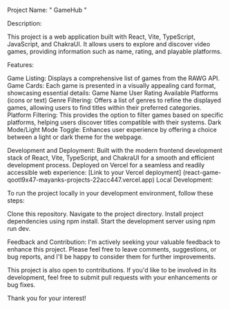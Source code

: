 Project Name: " GameHub "

Description:

This project is a web application built with React, Vite, TypeScript, JavaScript, and ChakraUI. It allows users to explore and discover video games, providing information such as name, rating, and playable platforms.

Features:

Game Listing: Displays a comprehensive list of games from the RAWG API.
Game Cards: Each game is presented in a visually appealing card format, showcasing essential details:
Game Name
User Rating
Available Platforms (icons or text)
Genre Filtering: Offers a list of genres to refine the displayed games, allowing users to find titles within their preferred categories.
Platform Filtering: This provides the option to filter games based on specific platforms, helping users discover titles compatible with their systems.
Dark Mode/Light Mode Toggle: Enhances user experience by offering a choice between a light or dark theme for the webpage.

Development and Deployment:
Built with the modern frontend development stack of React, Vite, TypeScript, and ChakraUI for a smooth and efficient development process.
Deployed on Vercel for a seamless and readily accessible web experience: [Link to your Vercel deployment] (react-game-qootl9x47-mayanks-projects-22acc447.vercel.app)
Local Development:

To run the project locally in your development environment, follow these steps:

Clone this repository.
Navigate to the project directory.
Install project dependencies using npm install.
Start the development server using npm run dev.

Feedback and Contribution:
I'm actively seeking your valuable feedback to enhance this project. Please feel free to leave comments, suggestions, or bug reports, and I'll be happy to consider them for further improvements.

This project is also open to contributions. If you'd like to be involved in its development, feel free to submit pull requests with your enhancements or bug fixes.

Thank you for your interest!
